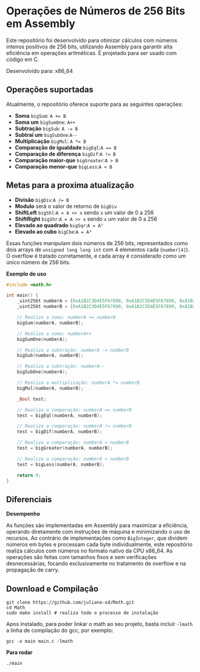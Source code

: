 # Operações de Números de 256 Bits em Assembly

Este repositório foi desenvolvido para otimizar cálculos com números inteiros positivos de 256 bits, utilizando Assembly para garantir alta eficiência em operações aritméticas. É projetado para ser usado com código em C.

Desenvolvido para: x86_64

## Operações suportadas

Atualmente, o repositório oferece suporte para as seguintes operações:
* **Soma**      `bigSum`: `A += B`
* **Soma um**      `bigSumOne`: `A++`
* **Subtração**      `bigSub`: `A -= B`
* **Subtrai um**      `bigSubOne`:`A--`
* **Multiplicação**      `bigMul`: `A *= B`
* **Comparação de igualdade**      `bigEql`:`A == B`
* **Comparação de diferença**      `bigDif`:`A != B`
* **Comparação maior-que**      `bigGreater`:`A > B`
* **Comparação menor-que**      `bigLess`:`A < B`

## Metas para a proxima atualização
* **Divisão**      `bigDiv`:`A /= B`
* **Modulo**      será o valor de retorno de `bigDiv`
* **ShiftLeft**      `bigShl`:`A = A << x` sendo `x` um valor de 0 a 256
* **ShiftRight**      `bigShr`:`A = A >> x` sendo `x` um valor de 0 a 256
* **Elevado ao quadrado**      `bigSqr`:`A = A²`
* **Elevado ao cubo**      `bigCbe`:`A = A³`

Essas funções manipulam dois números de 256 bits, representados como dois arrays de `unsigned long long int` com 4 elementos cada (`number[4]`). O overflow é tratado corretamente, e cada array é considerado como um único número de 256 bits.

**Exemplo de uso**
```c
#include <math.h>

int main() {
    _uint256t numberA = {0xA1B2C3D4E5F67890, 0xA1B2C3D4E5F67890, 0xA1B2C3D4E5F67890, 0xA1B2C3D4E5F67897};
    _uint256t numberB = {0xA1B2C3D4E5F67890, 0xA1B2C3D4E5F67890, 0xA1B2C3D4E5F67890, 0xA1B2C3D4E5F67897};

    // Realiza a soma: numberA += numberB
    bigSum(numberA, numberB);

    // Realiza a soma: numberA++
    bigSumOne(numberA);

    // Realiza a subtração: numberA -= numberB
    bigSub(numberA, numberB);

    // Realiza a subtração: numberA--
    bigSubOne(numberA);    

    // Realiza a multiplicação: numberA *= numberB
    bigMul(numberA, numberB);

    _Bool test;

    // Realiza a comparação: numberA == numberB
    test = bigEql(numberA, numberB);

    // Realiza a comparação: numberA != numberB
    test = bigDif(numberA, numberB);

    // Realiza a comparação: numberA > numberB
    test = bigGreater(numberA, numberB);

    // Realiza a comparação: numberA < numberB
    test = bigLess(numberA, numberB);

    return 0;
}

```


## Diferenciais

**Desempenho**

As funções são implementadas em Assembly para maximizar a eficiência, operando diretamente com instruções de máquina e minimizando o uso de recursos. Ao contrário de implementações como `BigInteger`, que dividem números em bytes e processam cada byte individualmente, este repositório realiza cálculos com números no formato nativo da CPU x86_64. As operações são feitas com tamanhos fixos e sem verificações desnecessárias, focando exclusivamente no tratamento de overflow e na propagação de carry.

## Download e Compilação

```shell
git clone https://github.com/juliano-xd/Math.git
cd Math
sudo make install # realiza todo o processo de instalação
```
Apos instalado, para poder linkar o math ao seu projeto, basta incluir `-lmath` a linha de compilação do gcc, por exemplo:

```shell
gcc -o main main.c -lmath
```

**Para rodar**
```shell
./main
```


